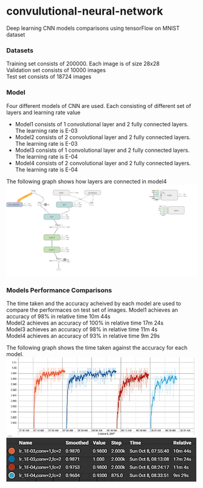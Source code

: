 # convulutional-neural-network
Deep learning CNN models comparisons using tensorFlow on MNIST dataset

### Datasets
Training set consists of 200000. Each image is of size 28x28  
Validation set consists of 10000 images   
Test set consists of 18724 images  

### Model
Four different models of CNN are used. Each consisting of different set of layers and learning rate value
- Model1 consists of 1 convolutional layer and 2 fully connected layers. The learning rate is E-03
- Model2 consists of 2 convolutional layer and 2 fully connected layers. The learning rate is E-03
- Model3 consists of 1 convolutional layer and 2 fully connected layers. The learning rate is E-04
- Model4 consists of 2 convolutional layer and 2 fully connected layers. The learning rate is E-04

The following graph shows how layers are connected in model4  
<img src="/CNN%20Model/png.png" width = "600px" hieght="400px">  


### Models Performance Comparisons
The time taken and the accuracy acheived by each model are used to compare the performaces on test set of images. 
Model1 achieves an accuracy of 98% in relative time 10m 44s  
Model2 achieves an accuracy of 100% in relative time 17m 24s  
Model3 achieves an accuracy of 98% in relative time 11m 4s  
Model4 achieves an accuracy of 93% in relative time 9m 29s  

The following graph shows the time taken against the accuracy for each model.  
<img src="/CNN%20Model/graphs.png" width = "600px" hieght="400px">  
<img src="/CNN%20Model/legend.png" width = "500px" hieght="400px">

